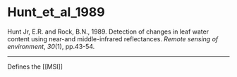# Hunt_et_al_1989

Hunt Jr, E.R. and Rock, B.N., 1989. Detection of changes in leaf water content using near-and middle-infrared reflectances. _Remote sensing of environment_, _30_(1), pp.43-54.

---

Defines the [[MSI]]